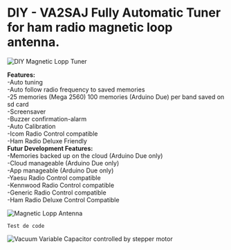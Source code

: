 # DIY - VA2SAJ Fully Automatic Tuner for ham radio magnetic loop antenna.


![DIY Magnetic Lopp Tuner](https://s3.amazonaws.com/files.qrz.com/j/va2saj/IMG_20190913_215805.jpg)

**Features:**<br>
-Auto tuning<br>
-Auto follow radio frequency to saved memories<br>
-25 memories (Mega 2560) 100 memories (Arduino Due) per band saved on sd card<br>
-Screensaver<br>
-Buzzer confirmation-alarm<br>
-Auto Calibration<br>
-Icom Radio Control compatible<br>
-Ham Radio Deluxe Friendly<br>
**Futur Development Features:**<br>
-Memories backed up on the cloud (Arduino Due only)<br>
-Cloud manageable (Arduino Due only)<br>
-App manageable (Arduino Due only)<br>
-Yaesu Radio Control compatible<br>
-Kennwood Radio Control compatible<br>
-Generic Radio Control compatible<br>
-Ham Radio Deluxe Control Compatible<br>


![Magnetic Lopp Antenna](https://s3.amazonaws.com/files.qrz.com/j/va2saj/IMG_20190805_194314.jpg)

`Test de code `

![Vacuum Variable Capacitor controlled by stepper motor](https://s3.amazonaws.com/files.qrz.com/j/va2saj/IMG_20190801_162644.jpg)
